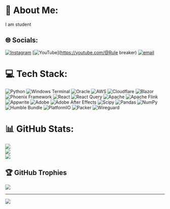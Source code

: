 # 💫 About Me:
I am student<br>


## 🌐 Socials:
[![Instagram](https://img.shields.io/badge/Instagram-%23E4405F.svg?logo=Instagram&logoColor=white)](https://instagram.com/x_19_rule_breaker_09_x) [![YouTube](https://img.shields.io/badge/YouTube-%23FF0000.svg?logo=YouTube&logoColor=white)](https://youtube.com/@Rule breaker) [![email](https://img.shields.io/badge/Email-D14836?logo=gmail&logoColor=white)](mailto:tejasts293@gmail.com) 

# 💻 Tech Stack:
![Python](https://img.shields.io/badge/python-3670A0?style=flat-square&logo=python&logoColor=ffdd54) ![Windows Terminal](https://img.shields.io/badge/Windows%20Terminal-%234D4D4D.svg?style=flat-square&logo=windows-terminal&logoColor=white) ![Oracle](https://img.shields.io/badge/Oracle-F80000?style=flat-square&logo=oracle&logoColor=white) ![AWS](https://img.shields.io/badge/AWS-%23FF9900.svg?style=flat-square&logo=amazon-aws&logoColor=white) ![Cloudflare](https://img.shields.io/badge/Cloudflare-F38020?style=flat-square&logo=Cloudflare&logoColor=white) ![Blazor](https://img.shields.io/badge/blazor-%235C2D91.svg?style=flat-square&logo=blazor&logoColor=white) ![Phoenix Framework](https://img.shields.io/badge/phoenixframework-%23FD4F00.svg?style=flat-square&logo=phoenixframework&logoColor=black) ![React](https://img.shields.io/badge/react-%2320232a.svg?style=flat-square&logo=react&logoColor=%2361DAFB) ![React Query](https://img.shields.io/badge/-React%20Query-FF4154?style=flat-square&logo=react%20query&logoColor=white) ![Apache](https://img.shields.io/badge/apache-%23D42029.svg?style=flat-square&logo=apache&logoColor=white) ![Apache Flink](https://img.shields.io/badge/Apache%20Flink-E6526F?style=flat-square&logo=Apache%20Flink&logoColor=white) ![Appwrite](https://img.shields.io/badge/Appwrite-%23FD366E.svg?style=flat-square&logo=appwrite&logoColor=white) ![Adobe](https://img.shields.io/badge/adobe-%23FF0000.svg?style=flat-square&logo=adobe&logoColor=white) ![Adobe After Effects](https://img.shields.io/badge/Adobe%20After%20Effects-9999FF.svg?style=flat-square&logo=Adobe%20After%20Effects&logoColor=white) ![Scipy](https://img.shields.io/badge/SciPy-%230C55A5.svg?style=flat-square&logo=scipy&logoColor=%white) ![Pandas](https://img.shields.io/badge/pandas-%23150458.svg?style=flat-square&logo=pandas&logoColor=white) ![NumPy](https://img.shields.io/badge/numpy-%23013243.svg?style=flat-square&logo=numpy&logoColor=white) ![Humble Bundle](https://img.shields.io/badge/HumbleBundle-%23494F5C.svg?style=flat-square&logo=HumbleBundle&logoColor=white) ![PlatformIO](https://img.shields.io/badge/PlatformIO-%23222.svg?style=flat-square&logo=platformio&logoColor=%23f5822a) ![Packer](https://img.shields.io/badge/packer-%23E7EEF0.svg?style=flat-square&logo=packer&logoColor=%2302A8EF) ![Wireguard](https://img.shields.io/badge/wireguard-%2388171A.svg?style=flat-square&logo=wireguard&logoColor=white)
# 📊 GitHub Stats:
![](https://github-readme-stats.vercel.app/api?username=Tejas-190904&theme=radical&hide_border=false&include_all_commits=false&count_private=false)<br/>
![](https://nirzak-streak-stats.vercel.app/?user=Tejas-190904&theme=radical&hide_border=false)<br/>
![](https://github-readme-stats.vercel.app/api/top-langs/?username=Tejas-190904&theme=radical&hide_border=false&include_all_commits=false&count_private=false&layout=compact)

## 🏆 GitHub Trophies
![](https://github-profile-trophy.vercel.app/?username=Tejas-190904&theme=radical&no-frame=false&no-bg=true&margin-w=4)

---
[![](https://visitcount.itsvg.in/api?id=Tejas-190904&icon=0&color=0)](https://visitcount.itsvg.in)

<!-- Proudly created with GPRM ( https://gprm.itsvg.in ) -->
